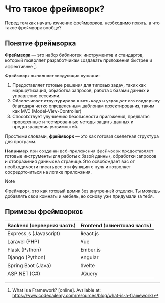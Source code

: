 # Что такое фреймворк?

Перед тем как начать изучение фреймворков, необходимо понять, а что такое фреймворк вообще?

## Понятие фреймворка

**Фреймворк** — это набор библиотек, инструментов и стандартов, который позволяет разработчикам создавать приложения быстрее и эффективнее [^1].

Фреймворк выполняет следующие функции:

1. Предоставляет готовые решения для типовых задач, таких как маршрутизация, обработка запросов, работа с базами данных и управление сессиями.
2. Обеспечивает структурированность кода и упрощает его поддержку благодаря четко определенным шаблонам проектирования, таким как MVC (Model-View-Controller).
3. Способствует улучшению безопасности приложения, предлагая проверенные и тестированные методы защиты данных и предотвращения уязвимостей.

Простыми словами, **фреймворк** — это как готовая скелетная структура для программ.

**Например**, при создании веб-приложения фреймворк предоставляет готовые инструменты для работы с базой данных, обработки запросов и отображения данных на странице. Это освобождает вас от необходимости писать все эти функции с нуля и позволяет сосредоточиться на логике приложения.

> [!NOTE]
> Фреймворк, это как готовый домик без внутренней отделки. Ты можешь добавлять свои комнаты и мебель, но основу уже придумали за тебя.

## Примеры фреймворков

| Backend (серверная часть) | Frontend (клиентская часть) |
| ------------------------- | --------------------------- |
| Express.js (Javascript)   | React.js                    |
| Laravel (PHP)             | Vue                         |
| Flask (Python)            | Ember.js                    |
| Django (Python)           | Angular                     |
| Spring Boot (Java)        | Svelte                      |
| ASP.NET (C#)              | JQuery                      |

[^1]: What is a Framework? [online]. Available at: https://www.codecademy.com/resources/blog/what-is-a-framework/
